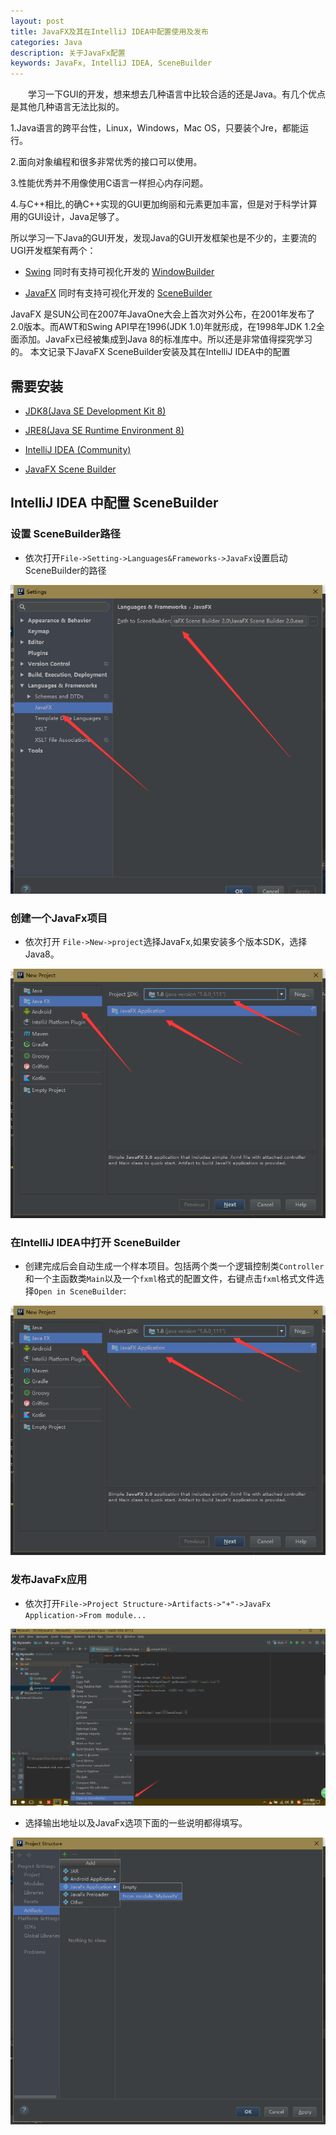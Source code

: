 ```yaml
---
layout: post
title: JavaFX及其在IntelliJ IDEA中配置使用及发布
categories: Java
description: 关于JavaFx配置
keywords: JavaFx, IntelliJ IDEA, SceneBuilder
---
```


　　学习一下GUI的开发，想来想去几种语言中比较合适的还是Java。有几个优点是其他几种语言无法比拟的。

1.Java语言的跨平台性，Linux，Windows，Mac OS，只要装个Jre，都能运行。

2.面向对象编程和很多非常优秀的接口可以使用。

3.性能优秀并不用像使用C语言一样担心内存问题。

4.与C\++相比,的确C\++实现的GUI更加绚丽和元素更加丰富，但是对于科学计算用的GUI设计，Java足够了。

所以学习一下Java的GUI开发，发现Java的GUI开发框架也是不少的，主要流的UGI开发框架有两个：

* [Swing](https://docs.oracle.com/javase/tutorial/uiswing/) 同时有支持可视化开发的 [WindowBuilder](https://eclipse.org/windowbuilder/)

* [JavaFX](http://docs.oracle.com/javase/8/javase-clienttechnologies.htm) 同时有支持可视化开发的 [SceneBuilder](http://www.oracle.com/technetwork/java/javase/downloads/sb2download-2177776.html)

JavaFX 是SUN公司在2007年JavaOne大会上首次对外公布，在2001年发布了2.0版本。而AWT和Swing API早在1996(JDK 1.0)年就形成，在1998年JDK 1.2全面添加。JavaFx已经被集成到Java 8的标准库中。所以还是非常值得探究学习的。
本文记录下JavaFX SceneBuilder安装及其在IntelliJ IDEA中的配置

## 需要安装
* [JDK8(Java SE Development Kit 8)](http://www.oracle.com/technetwork/java/javase/downloads/jdk8-downloads-2133151.html)

* [JRE8(Java SE Runtime Environment 8)](http://www.oracle.com/technetwork/java/javase/downloads/jre8-downloads-2133155.html)

* [IntelliJ IDEA (Community)](https://www.jetbrains.com/idea/download/#section=windows)

* [JavaFX Scene Builder](http://www.oracle.com/technetwork/java/javase/downloads/sb2download-2177776.html)

## IntelliJ IDEA 中配置 SceneBuilder
  
### 设置 SceneBuilder路径

* 依次打开`File->Setting->Languages&Frameworks->JavaFx`设置启动SceneBuilder的路径

![fig1](/images/posts/java/javafx_install_fig1.png)

### 创建一个JavaFx项目

* 依次打开 `File->New->project`选择JavaFx,如果安装多个版本SDK，选择Java8。

![fig2](/images/posts/java/javafx_install_fig2.png)

### 在IntelliJ IDEA中打开 SceneBuilder

* 创建完成后会自动生成一个样本项目。包括两个类一个逻辑控制类`Controller`和一个主函数类`Main`以及一个`fxml`格式的配置文件，右键点击`fxml`格式文件选择`Open in SceneBuilder`:

![fig3](/images/posts/java/javafx_install_fig2.png)


### 发布JavaFx应用

* 依次打开`File->Project Structure->Artifacts->"+"->JavaFx Application->From module...`

![fig4](/images/posts/java/javafx_install_fig3.png)

* 选择输出地址以及JavaFx选项下面的一些说明都得填写。

![fig5](/images/posts/java/javafx_install_fig4.png)
  
  